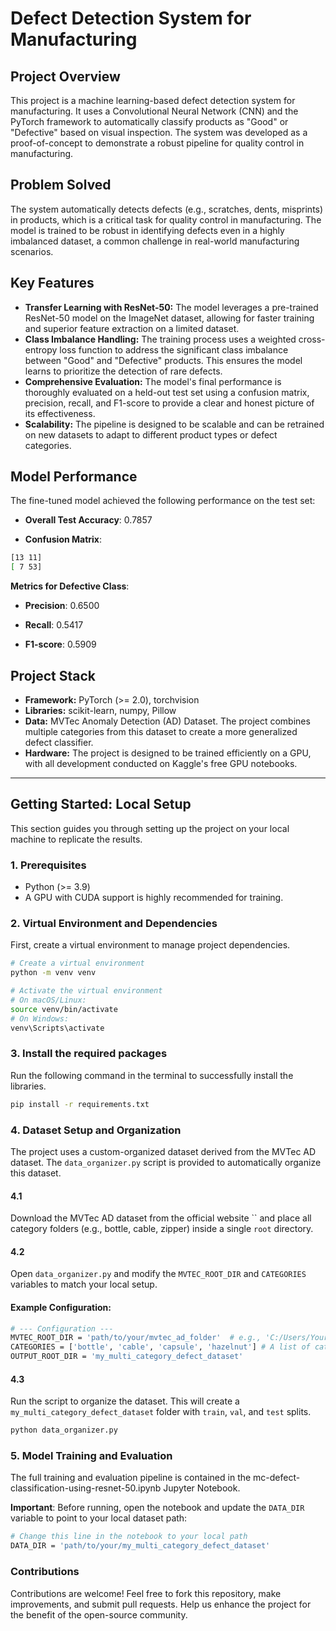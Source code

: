 # Defect Detection System for Manufacturing

## Project Overview
This project is a machine learning-based defect detection system for manufacturing. It uses a Convolutional Neural Network (CNN) and the PyTorch framework to automatically classify products as "Good" or "Defective" based on visual inspection. The system was developed as a proof-of-concept to demonstrate a robust pipeline for quality control in manufacturing.

## Problem Solved
The system automatically detects defects (e.g., scratches, dents, misprints) in products, which is a critical task for quality control in manufacturing. The model is trained to be robust in identifying defects even in a highly imbalanced dataset, a common challenge in real-world manufacturing scenarios.

## Key Features
- **Transfer Learning with ResNet-50:** The model leverages a pre-trained ResNet-50 model on the ImageNet dataset, allowing for faster training and superior feature extraction on a limited dataset.
- **Class Imbalance Handling:** The training process uses a weighted cross-entropy loss function to address the significant class imbalance between "Good" and "Defective" products. This ensures the model learns to prioritize the detection of rare defects.
- **Comprehensive Evaluation:** The model's final performance is thoroughly evaluated on a held-out test set using a confusion matrix, precision, recall, and F1-score to provide a clear and honest picture of its effectiveness.
- **Scalability:** The pipeline is designed to be scalable and can be retrained on new datasets to adapt to different product types or defect categories.

## Model Performance
The fine-tuned model achieved the following performance on the test set:

- **Overall Test Accuracy**: 0.7857

- **Confusion Matrix**:

```bash
[13 11]
[ 7 53]
```
**Metrics for Defective Class**:

- **Precision**: 0.6500

- **Recall**: 0.5417

- **F1-score**: 0.5909

## Project Stack
- **Framework:** PyTorch (>= 2.0), torchvision
- **Libraries:** scikit-learn, numpy, Pillow
- **Data:** MVTec Anomaly Detection (AD) Dataset. The project combines multiple categories from this dataset to create a more generalized defect classifier.
- **Hardware:** The project is designed to be trained efficiently on a GPU, with all development conducted on Kaggle's free GPU notebooks.

---

## **Getting Started: Local Setup**

This section guides you through setting up the project on your local machine to replicate the results.

### **1. Prerequisites**
- Python (>= 3.9)
- A GPU with CUDA support is highly recommended for training.

### **2. Virtual Environment and Dependencies**
First, create a virtual environment to manage project dependencies.

```bash
# Create a virtual environment
python -m venv venv

# Activate the virtual environment
# On macOS/Linux:
source venv/bin/activate
# On Windows:
venv\Scripts\activate
```
### **3. Install the required packages**
Run the following command in the terminal to successfully install the libraries.

```bash
pip install -r requirements.txt
```

### **4. Dataset Setup and Organization**

The project uses a custom-organized dataset derived from the MVTec AD dataset. The `data_organizer.py` script is provided to automatically organize this dataset.

#### 4.1

Download the MVTec AD dataset from the official website `` and place all category folders (e.g., bottle, cable, zipper) inside a single `root` directory.

#### 4.2

Open `data_organizer.py` and modify the `MVTEC_ROOT_DIR` and `CATEGORIES` variables to match your local setup.

#### Example Configuration:

```bash
# --- Configuration ---
MVTEC_ROOT_DIR = 'path/to/your/mvtec_ad_folder'  # e.g., 'C:/Users/YourName/Datasets/mvtec_ad'
CATEGORIES = ['bottle', 'cable', 'capsule', 'hazelnut'] # A list of categories to include
OUTPUT_ROOT_DIR = 'my_multi_category_defect_dataset'
```
#### 4.3
Run the script to organize the dataset. This will create a `my_multi_category_defect_dataset` folder with `train`, `val`, and `test` splits.

```bash
python data_organizer.py
```

### **5. Model Training and Evaluation**
The full training and evaluation pipeline is contained in the mc-defect-classification-using-resnet-50.ipynb Jupyter Notebook.

**Important**: Before running, open the notebook and update the `DATA_DIR` variable to point to your local dataset path:

```bash
# Change this line in the notebook to your local path
DATA_DIR = 'path/to/your/my_multi_category_defect_dataset'
```

### **Contributions**
Contributions are welcome! Feel free to fork this repository, make improvements, and submit pull requests. Help us enhance the project for the benefit of the open-source community.